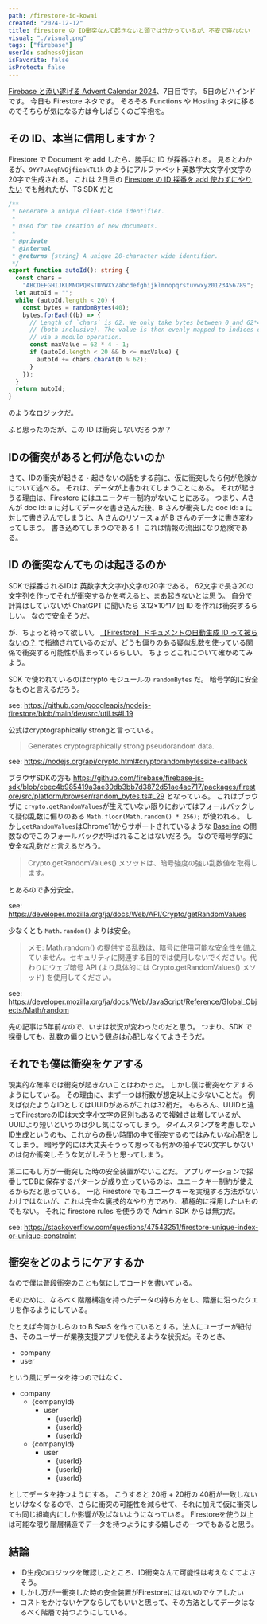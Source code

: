 ```yaml
---
path: /firestore-id-kowai
created: "2024-12-12"
title: firestore の ID衝突なんて起きないと頭では分かっているが、不安で寝れない
visual: "./visual.png"
tags: ["firebase"]
userId: sadnessOjisan
isFavorite: false
isProtect: false
---
```


[Firebase と添い遂げる Advent Calendar 2024](https://adventar.org/calendars/11050)、7日目です。
5日のビハインドです。
今日も Firestore ネタです。
そろそろ Functions や Hosting ネタに移るのでそちらが気になる方は今しばらくのご辛抱を。

## その ID、本当に信用しますか？

Firestore で Document を add したら、勝手に ID が採番される。
見るとわかるが、`9YY7uAeqRVGjfieakTL1k` のようにアルファベット英数字大文字小文字の20字で生成される。
これは 2日目の [Firestore の ID 採番を add 使わずにやりたい](https://blog.ojisan.io/firebase-id-saiban/) でも触れたが、TS SDK だと

```ts
/**
 * Generate a unique client-side identifier.
 *
 * Used for the creation of new documents.
 *
 * @private
 * @internal
 * @returns {string} A unique 20-character wide identifier.
 */
export function autoId(): string {
  const chars =
    "ABCDEFGHIJKLMNOPQRSTUVWXYZabcdefghijklmnopqrstuvwxyz0123456789";
  let autoId = "";
  while (autoId.length < 20) {
    const bytes = randomBytes(40);
    bytes.forEach((b) => {
      // Length of `chars` is 62. We only take bytes between 0 and 62*4-1
      // (both inclusive). The value is then evenly mapped to indices of `char`
      // via a modulo operation.
      const maxValue = 62 * 4 - 1;
      if (autoId.length < 20 && b <= maxValue) {
        autoId += chars.charAt(b % 62);
      }
    });
  }
  return autoId;
}
```

のようなロジックだ。

ふと思ったのだが、この ID は衝突しないだろうか？

## IDの衝突があると何が危ないのか

さて、IDの衝突が起きる・起きないの話をする前に、仮に衝突したら何が危険かについて述べる。
それは、データが上書かれてしまうことにある。
それが起きうる理由は、Firestore にはユニークキー制約がないことにある。
つまり、Aさんが doc id: a に対してデータを書き込んだ後、B さんが衝突した doc id: a に対して書き込んでしまうと、A さんのリソース a が B さんのデータに書き変わってしまう。
書き込めてしまうのである！
これは情報の流出になり危険である。

## ID の衝突なんてものは起きるのか

SDKで採番されるIDは 英数字大文字小文字の20字である。
62文字で長さ20の文字列を作ってそれが衝突するかを考えると、まあ起きないとは思う。
自分で計算はしていないが ChatGPT に聞いたら 3.12×10^17 回 ID を作れば衝突するらしい。
なので安全そうだ。

が、ちょっと待って欲しい。
[【Firestore】ドキュメントの自動生成 ID って被らないの？](https://qiita.com/yukin01/items/dcac3366adcf0fe827a3) で指摘されているのだが、どうも偏りのある疑似乱数を使っている関係で衝突する可能性が高まっているらしい。
ちょっとこれについて確かめてみよう。

SDK で使われているのはcrypto モジュールの `randomBytes` だ。
暗号学的に安全なものと言えるだろう。

see: https://github.com/googleapis/nodejs-firestore/blob/main/dev/src/util.ts#L19

公式はcryptographically strongと言っている。

> Generates cryptographically strong pseudorandom data.

see: https://nodejs.org/api/crypto.html#cryptorandombytessize-callback

ブラウザSDKの方も https://github.com/firebase/firebase-js-sdk/blob/cbec4b985419a3ae30db3bb7d3872d51ae4ac717/packages/firestore/src/platform/browser/random_bytes.ts#L29 となっている。
これはブラウザに `crypto.getRandomValues`が生えていない限りにおいてはフォールバックして疑似乱数に偏りのある `Math.floor(Math.random() * 256);` が使われる。
しかし`getRandomValues`はChrome11からサポートされているような [Baseline](https://developer.mozilla.org/ja/docs/Glossary/Baseline/Compatibility) の関数なのでこのフォールバックが呼ばれることはないだろう。
なので暗号学的に安全な乱数だと言えるだろう。

> Crypto.getRandomValues() メソッドは、暗号強度の強い乱数値を取得します。

とあるので多分安全。

see: https://developer.mozilla.org/ja/docs/Web/API/Crypto/getRandomValues

少なくとも `Math.random()` よりは安全。

> メモ: Math.random() の提供する乱数は、暗号に使用可能な安全性を備えていません。セキュリティに関連する目的では使用しないでください。代わりにウェブ暗号 API (より具体的には Crypto.getRandomValues() メソッド) を使用してください。

see: https://developer.mozilla.org/ja/docs/Web/JavaScript/Reference/Global_Objects/Math/random

先の記事は5年前なので、いまは状況が変わったのだと思う。
つまり、SDK で採番しても、乱数の偏りという観点は心配しなくてよさそうだ。

## それでも僕は衝突をケアする

現実的な確率では衝突が起きないことはわかった。
しかし僕は衝突をケアするようにしている。
その理由に、まず一つは桁数が想定以上に少ないことだ。
例えば似たようなIDとしてはUUIDがあるがこれは32桁だ。
もちろん、UUIDと違ってFirestoreのIDは大文字小文字の区別もあるので複雑さは増しているが、UUIDより短いというのは少し気になってしまう。
タイムスタンプを考慮しないID生成というのも、これからの長い時間の中で衝突するのではみたいな心配をしてしまう。
暗号学的には大丈夫そうって思っても何かの拍子で20文字しかないのは何か衝突しそうな気がしそうと思ってしまう。

第二にもし万が一衝突した時の安全装置がないことだ。
アプリケーションで採番してDBに保存するパターンが成り立っているのは、ユニークキー制約が使えるからだと思っている。
一応 Firestore でもユニークキーを実現する方法がないわけではないが、これは完全な裏技的なやり方であり、積極的に採用したいものでもない。
それに firestore rules を使うので Admin SDK からは無力だ。

see: https://stackoverflow.com/questions/47543251/firestore-unique-index-or-unique-constraint

## 衝突をどのようにケアするか

なので僕は普段衝突のことも気にしてコードを書いている。

そのために、なるべく階層構造を持ったデータの持ち方をし、階層に沿ったクエリを作るようにしている。

たとえば今何かしらの to B SaaS を作っているとする。法人にユーザーが紐付き、そのユーザーが業務支援アプリを使えるような状況だ。そのとき、

- company
- user

という風にデータを持つのではなく、

- company
  - {companyId}
    - user
      - {userId}
      - {userId}
      - {userId}
  - {companyId}
    - user
      - {userId}
      - {userId}
      - {userId}

としてデータを持つようにする。
こうすると 20桁 + 20桁の 40桁が一致しないといけなくなるので、さらに衝突の可能性を減らせて、それに加えて仮に衝突しても同じ組織内にしか影響が及ばないようになっている。
Firestoreを使う以上は可能な限り階層構造でデータを持つようにする嬉しさの一つでもあると思う。

## 結論

- ID生成のロジックを確認したところ、ID衝突なんて可能性は考えなくてよさそう。
- しかし万が一衝突した時の安全装置がFirestoreにはないのでケアしたい
- コストをかけないケアならしてもいいと思って、その方法としてデータはなるべく階層で持つようにしている。
